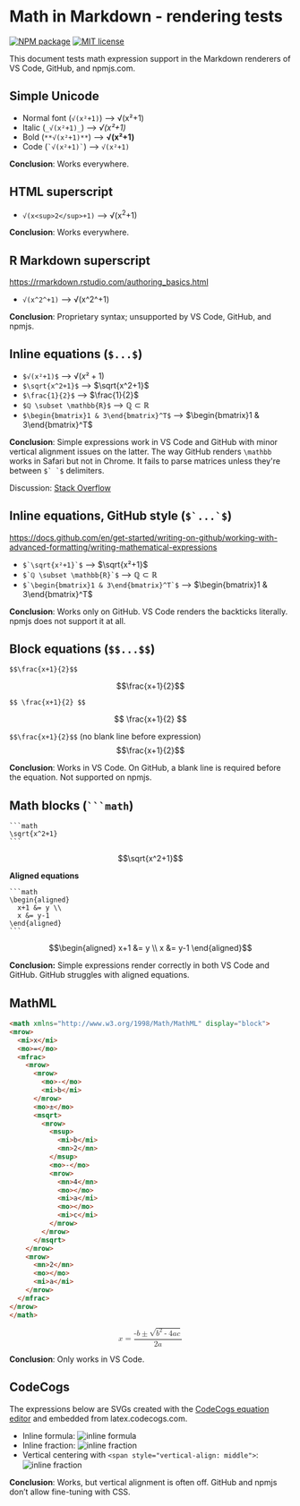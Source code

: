 # Math in Markdown - rendering tests

[![NPM package](https://img.shields.io/npm/v/math-in-markdown-test.svg?style=flat)](https://www.npmjs.com/package/math-in-markdown-test)
[![MIT license](https://img.shields.io/badge/license-MIT-brightgreen.svg)](https://opensource.org/licenses/MIT)

This document tests math expression support in the Markdown renderers of
VS Code, GitHub, and npmjs.com.

## Simple Unicode

- Normal font (`√(x²+1)`) ⟶ √(x²+1)
- Italic (`_√(x²+1)_`) ⟶ _√(x²+1)_
- Bold (`**√(x²+1)**`) ⟶ **√(x²+1)**
- Code (`` `√(x²+1)` ``) ⟶ `√(x²+1)`
  
**Conclusion**: Works everywhere.

## HTML superscript

- `√(x<sup>2</sup>+1)` ⟶ √(x<sup>2</sup>+1)  

**Conclusion**: Works everywhere.

## R Markdown superscript

https://rmarkdown.rstudio.com/authoring_basics.html

- `√(x^2^+1)` ⟶ √(x^2^+1)

**Conclusion**: Proprietary syntax; unsupported by VS Code, GitHub, and npmjs.

## Inline equations (`$...$`)

- `$√(x²+1)$` ⟶ $√(x²+1)$
- `$\sqrt{x^2+1}$` ⟶ $\sqrt{x^2+1}$
- `$\frac{1}{2}$` ⟶ $\frac{1}{2}$
- `$ℚ \subset \mathbb{R}$` ⟶ $ℚ \subset \mathbb{R}$
- `$\begin{bmatrix}1 & 3\end{bmatrix}^T$` ⟶ $\begin{bmatrix}1 & 3\end{bmatrix}^T$

**Conclusion**: Simple expressions work in VS Code and GitHub with minor
vertical alignment issues on the latter. The way GitHub renders `\mathbb` works
in Safari but not in Chrome. It fails to parse matrices unless they're between
````$` `$```` delimiters.

Discussion: [Stack Overflow](https://stackoverflow.com/questions/79433588/how-can-i-represent-mathbbcharacter-in-github-markdown)

## Inline equations, GitHub style (````$`...`$````)

https://docs.github.com/en/get-started/writing-on-github/working-with-advanced-formatting/writing-mathematical-expressions

- ````$`\sqrt{x²+1}`$```` ⟶ $`\sqrt{x²+1}`$
- ````$`ℚ \subset \mathbb{R}`$```` ⟶ $`ℚ \subset \mathbb{R}`$
- ````$`\begin{bmatrix}1 & 3\end{bmatrix}^T`$```` ⟶ $`\begin{bmatrix}1 & 3\end{bmatrix}^T`$

**Conclusion**: Works only on GitHub. VS Code renders the backticks literally.
npmjs does not support it at all.

## Block equations (`$$...$$`)

`$$\frac{x+1}{2}$$`

$$\frac{x+1}{2}$$

`$$ \frac{x+1}{2} $$`

$$ \frac{x+1}{2} $$

`$$\frac{x+1}{2}$$` (no blank line before expression)
$$\frac{x+1}{2}$$

**Conclusion**: Works in VS Code. On GitHub, a blank line is required before
the equation. Not supported on npmjs.

## Math blocks (<code>```math</code>)

````
```math
\sqrt{x^2+1}
```
````

```math
\sqrt{x^2+1}
```

**Aligned equations**

````
```math
\begin{aligned}
  x+1 &= y \\
  x &= y-1
\end{aligned}
```
````

```math
\begin{aligned}
  x+1 &= y \\
  x &= y-1
\end{aligned}
```

**Conclusion:** Simple expressions render correctly in both VS Code and GitHub.
GitHub struggles with aligned equations.

## MathML

```html
<math xmlns="http://www.w3.org/1998/Math/MathML" display="block">
<mrow>
  <mi>x</mi>
  <mo>=</mo>
  <mfrac>
    <mrow>
      <mrow>
        <mo>-</mo>
        <mi>b</mi>
      </mrow>
      <mo>±</mo>
      <msqrt>
        <mrow>
          <msup>
            <mi>b</mi>
            <mn>2</mn>
          </msup>
          <mo>-</mo>
          <mrow>
            <mn>4</mn>
            <mo>⁢</mo>
            <mi>a</mi>
            <mo>⁢</mo>
            <mi>c</mi>
          </mrow>
        </mrow>
      </msqrt>
    </mrow>
    <mrow>
      <mn>2</mn>
      <mo>⁢</mo>
      <mi>a</mi>
    </mrow>
  </mfrac>
</mrow>
</math>
```

<math xmlns="http://www.w3.org/1998/Math/MathML" display="block">
<mrow>
  <mi>x</mi>
  <mo>=</mo>
  <mfrac>
    <mrow>
      <mrow>
        <mo>-</mo>
        <mi>b</mi>
      </mrow>
      <mo>±</mo>
      <msqrt>
        <mrow>
          <msup>
            <mi>b</mi>
            <mn>2</mn>
          </msup>
          <mo>-</mo>
          <mrow>
            <mn>4</mn>
            <mo>⁢</mo>
            <mi>a</mi>
            <mo>⁢</mo>
            <mi>c</mi>
          </mrow>
        </mrow>
      </msqrt>
    </mrow>
    <mrow>
      <mn>2</mn>
      <mo>⁢</mo>
      <mi>a</mi>
    </mrow>
  </mfrac>
</mrow>
</math>

**Conclusion**: Only works in VS Code.

## CodeCogs

The expressions below are SVGs created with the
[CodeCogs equation editor](https://editor.codecogs.com/) and embedded from
latex.codecogs.com.

- Inline formula: ![inline formula](https://latex.codecogs.com/svg.image?\inline&space;\sqrt{x^2&plus;1})
- Inline fraction: ![inline fraction](https://latex.codecogs.com/svg.image?\inline&space;\frac{1}{2})
- Vertical centering with `<span style="vertical-align: middle">`: <span style="vertical-align: middle">![inline fraction](https://latex.codecogs.com/svg.image?\inline&space;\frac{1}{2})</span>

**Conclusion**: Works, but vertical alignment is often off.
GitHub and npmjs don’t allow fine-tuning with CSS.
